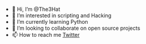 - 👋 Hi, I’m @The3Hat
- 👀 I’m interested in scripting and Hacking
- 🌱 I’m currently learning Python
- 💞️ I’m looking to collaborate on open source projects
- 📫 How to reach me <a href="https://twitter.com/triple_hat">Twitter</a>

<!---
The3Hat/The3Hat is a ✨ special ✨ repository because its `README.md` (this file) appears on your GitHub profile.
You can click the Preview link to take a look at your changes.
--->
